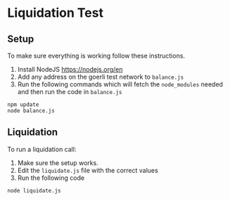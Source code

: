 # Liquidation Test
## Setup
To make sure everything is working follow these instructions.
1. Install NodeJS https://nodejs.org/en
2. Add any address on the goerli test network to `balance.js`
3. Run the following commands which will fetch the `node_modules` needed and then run the code in `balance.js`
```
npm update
node balance.js
```
## Liquidation
To run a liquidation call:
1. Make sure the setup works.
2. Edit the `liquidate.js` file with the correct values
3. Run the following code
```
node liquidate.js
```